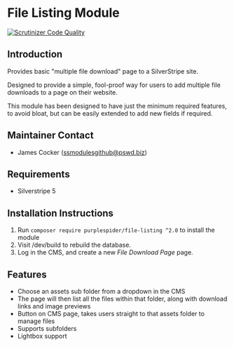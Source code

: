 # File Listing Module
[![Scrutinizer Code Quality](https://scrutinizer-ci.com/g/purplespider/silverstripe-file-listing/badges/quality-score.png?b=master)](https://scrutinizer-ci.com/g/purplespider/silverstripe-file-listing/?branch=master)

## Introduction

Provides basic "multiple file download" page to a SilverStripe site. 

Designed to provide a simple, fool-proof way for users to add multiple file downloads to a page on their website.

This module has been designed to have just the minimum required features, to avoid bloat, but can be easily extended to add new fields if required.

## Maintainer Contact ##
 * James Cocker (ssmodulesgithub@pswd.biz)
 
## Requirements
 * Silverstripe 5
  
## Installation Instructions

1. Run `composer require purplespider/file-listing ^2.0` to install the module
2. Visit /dev/build to rebuild the database.
3. Log in the CMS, and create a new *File Download Page* page.

## Features

* Choose an assets sub folder from a dropdown in the CMS
* The page will then list all the files within that folder, along with download links and image previews
* Button on CMS page, takes users straight to that assets folder to manage files
* Supports subfolders
* Lightbox support
